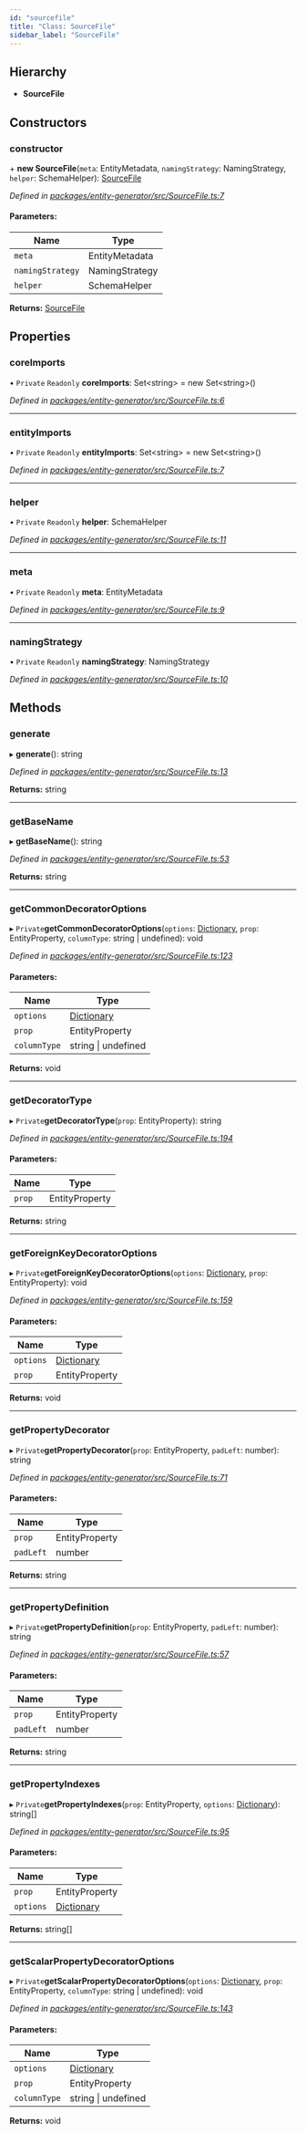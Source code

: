 ```yaml
---
id: "sourcefile"
title: "Class: SourceFile"
sidebar_label: "SourceFile"
---
```


## Hierarchy

* **SourceFile**

## Constructors

### constructor

\+ **new SourceFile**(`meta`: EntityMetadata, `namingStrategy`: NamingStrategy, `helper`: SchemaHelper): [SourceFile](sourcefile.md)

*Defined in [packages/entity-generator/src/SourceFile.ts:7](https://github.com/mikro-orm/mikro-orm/blob/c7aaca40d/packages/entity-generator/src/SourceFile.ts#L7)*

#### Parameters:

Name | Type |
------ | ------ |
`meta` | EntityMetadata |
`namingStrategy` | NamingStrategy |
`helper` | SchemaHelper |

**Returns:** [SourceFile](sourcefile.md)

## Properties

### coreImports

• `Private` `Readonly` **coreImports**: Set&#60;string> = new Set&#60;string>()

*Defined in [packages/entity-generator/src/SourceFile.ts:6](https://github.com/mikro-orm/mikro-orm/blob/c7aaca40d/packages/entity-generator/src/SourceFile.ts#L6)*

___

### entityImports

• `Private` `Readonly` **entityImports**: Set&#60;string> = new Set&#60;string>()

*Defined in [packages/entity-generator/src/SourceFile.ts:7](https://github.com/mikro-orm/mikro-orm/blob/c7aaca40d/packages/entity-generator/src/SourceFile.ts#L7)*

___

### helper

• `Private` `Readonly` **helper**: SchemaHelper

*Defined in [packages/entity-generator/src/SourceFile.ts:11](https://github.com/mikro-orm/mikro-orm/blob/c7aaca40d/packages/entity-generator/src/SourceFile.ts#L11)*

___

### meta

• `Private` `Readonly` **meta**: EntityMetadata

*Defined in [packages/entity-generator/src/SourceFile.ts:9](https://github.com/mikro-orm/mikro-orm/blob/c7aaca40d/packages/entity-generator/src/SourceFile.ts#L9)*

___

### namingStrategy

• `Private` `Readonly` **namingStrategy**: NamingStrategy

*Defined in [packages/entity-generator/src/SourceFile.ts:10](https://github.com/mikro-orm/mikro-orm/blob/c7aaca40d/packages/entity-generator/src/SourceFile.ts#L10)*

## Methods

### generate

▸ **generate**(): string

*Defined in [packages/entity-generator/src/SourceFile.ts:13](https://github.com/mikro-orm/mikro-orm/blob/c7aaca40d/packages/entity-generator/src/SourceFile.ts#L13)*

**Returns:** string

___

### getBaseName

▸ **getBaseName**(): string

*Defined in [packages/entity-generator/src/SourceFile.ts:53](https://github.com/mikro-orm/mikro-orm/blob/c7aaca40d/packages/entity-generator/src/SourceFile.ts#L53)*

**Returns:** string

___

### getCommonDecoratorOptions

▸ `Private`**getCommonDecoratorOptions**(`options`: [Dictionary](../index.md#dictionary), `prop`: EntityProperty, `columnType`: string \| undefined): void

*Defined in [packages/entity-generator/src/SourceFile.ts:123](https://github.com/mikro-orm/mikro-orm/blob/c7aaca40d/packages/entity-generator/src/SourceFile.ts#L123)*

#### Parameters:

Name | Type |
------ | ------ |
`options` | [Dictionary](../index.md#dictionary) |
`prop` | EntityProperty |
`columnType` | string \| undefined |

**Returns:** void

___

### getDecoratorType

▸ `Private`**getDecoratorType**(`prop`: EntityProperty): string

*Defined in [packages/entity-generator/src/SourceFile.ts:194](https://github.com/mikro-orm/mikro-orm/blob/c7aaca40d/packages/entity-generator/src/SourceFile.ts#L194)*

#### Parameters:

Name | Type |
------ | ------ |
`prop` | EntityProperty |

**Returns:** string

___

### getForeignKeyDecoratorOptions

▸ `Private`**getForeignKeyDecoratorOptions**(`options`: [Dictionary](../index.md#dictionary), `prop`: EntityProperty): void

*Defined in [packages/entity-generator/src/SourceFile.ts:159](https://github.com/mikro-orm/mikro-orm/blob/c7aaca40d/packages/entity-generator/src/SourceFile.ts#L159)*

#### Parameters:

Name | Type |
------ | ------ |
`options` | [Dictionary](../index.md#dictionary) |
`prop` | EntityProperty |

**Returns:** void

___

### getPropertyDecorator

▸ `Private`**getPropertyDecorator**(`prop`: EntityProperty, `padLeft`: number): string

*Defined in [packages/entity-generator/src/SourceFile.ts:71](https://github.com/mikro-orm/mikro-orm/blob/c7aaca40d/packages/entity-generator/src/SourceFile.ts#L71)*

#### Parameters:

Name | Type |
------ | ------ |
`prop` | EntityProperty |
`padLeft` | number |

**Returns:** string

___

### getPropertyDefinition

▸ `Private`**getPropertyDefinition**(`prop`: EntityProperty, `padLeft`: number): string

*Defined in [packages/entity-generator/src/SourceFile.ts:57](https://github.com/mikro-orm/mikro-orm/blob/c7aaca40d/packages/entity-generator/src/SourceFile.ts#L57)*

#### Parameters:

Name | Type |
------ | ------ |
`prop` | EntityProperty |
`padLeft` | number |

**Returns:** string

___

### getPropertyIndexes

▸ `Private`**getPropertyIndexes**(`prop`: EntityProperty, `options`: [Dictionary](../index.md#dictionary)): string[]

*Defined in [packages/entity-generator/src/SourceFile.ts:95](https://github.com/mikro-orm/mikro-orm/blob/c7aaca40d/packages/entity-generator/src/SourceFile.ts#L95)*

#### Parameters:

Name | Type |
------ | ------ |
`prop` | EntityProperty |
`options` | [Dictionary](../index.md#dictionary) |

**Returns:** string[]

___

### getScalarPropertyDecoratorOptions

▸ `Private`**getScalarPropertyDecoratorOptions**(`options`: [Dictionary](../index.md#dictionary), `prop`: EntityProperty, `columnType`: string \| undefined): void

*Defined in [packages/entity-generator/src/SourceFile.ts:143](https://github.com/mikro-orm/mikro-orm/blob/c7aaca40d/packages/entity-generator/src/SourceFile.ts#L143)*

#### Parameters:

Name | Type |
------ | ------ |
`options` | [Dictionary](../index.md#dictionary) |
`prop` | EntityProperty |
`columnType` | string \| undefined |

**Returns:** void

